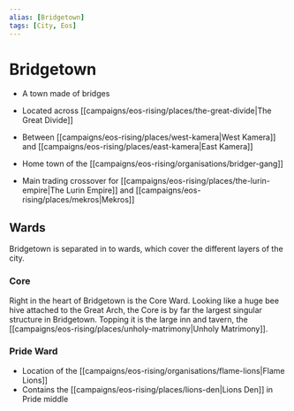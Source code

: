 ```yaml
---
alias: [Bridgetown]
tags: [City, Eos]
---
```


# Bridgetown
- A town made of bridges
- Located across [[campaigns/eos-rising/places/the-great-divide|The Great Divide]] 
- Between [[campaigns/eos-rising/places/west-kamera|West Kamera]] and [[campaigns/eos-rising/places/east-kamera|East Kamera]]
- Home town of the [[campaigns/eos-rising/organisations/bridger-gang]]

- Main trading crossover for [[campaigns/eos-rising/places/the-lurin-empire|The Lurin Empire]] and [[campaigns/eos-rising/places/mekros|Mekros]]

## Wards

Bridgetown is separated in to wards, which cover the different layers of the city.

### Core

Right in the heart of Bridgetown is the Core Ward. Looking like a huge bee hive attached to the Great Arch, the Core is by far the largest singular structure in Bridgetown. Topping it is the large inn and tavern, the [[campaigns/eos-rising/places/unholy-matrimony|Unholy Matrimony]].

### Pride Ward

- Location of the [[campaigns/eos-rising/organisations/flame-lions|Flame Lions]]
- Contains the [[campaigns/eos-rising/places/lions-den|Lions Den]] in Pride middle